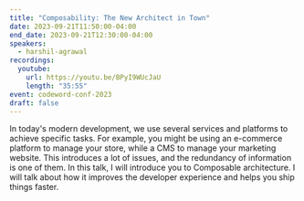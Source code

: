 ```yaml
---
title: "Composability: The New Architect in Town"
date: 2023-09-21T11:50:00-04:00
end_date: 2023-09-21T12:30:00-04:00
speakers:
  - harshil-agrawal
recordings:
  youtube:
    url: https://youtu.be/BPyI9WUcJaU
    length: "35:55"
event: codeword-conf-2023
draft: false
---
```


In today's modern development, we use several services and platforms to achieve specific tasks. For example, you might be using an e-commerce platform to manage your store, while a CMS to manage your marketing website. This introduces a lot of issues, and the redundancy of information is one of them. In this talk, I will introduce you to Composable architecture. I will talk about how it improves the developer experience and helps you ship things faster.